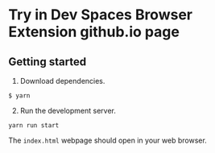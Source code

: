 # Try in Dev Spaces Browser Extension github.io page

## Getting started

1. Download dependencies.
```
$ yarn
```

2. Run the development server.
```
yarn run start
```
The `index.html` webpage should open in your web browser.
